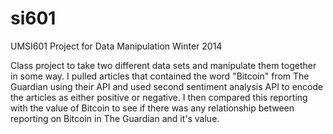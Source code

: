 # si601
UMSI601 Project for Data Manipulation Winter 2014

Class project to take two different data sets and manipulate them together in some way. I pulled articles that contained the word
"Bitcoin" from The Guardian using their API and used second sentiment analysis API to encode the articles as either positive or
negative. I then compared this reporting with the value of Bitcoin to see if there was any relationship between reporting on
Bitcoin in The Guardian and it's value. 
